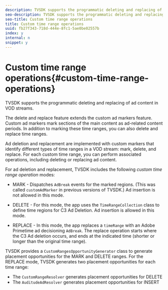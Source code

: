 ```yaml
---
description: TVSDK supports the programmatic deleting and replacing of ad content in VOD streams.
seo-description: TVSDK supports the programmatic deleting and replacing of ad content in VOD streams.
seo-title: Custom time range operations
title: Custom time range operations
uuid: fb27f343-718d-444e-8fc1-5ae0be02557b
index: y
internal: n
snippet: y
---
```


# Custom time range operations{#custom-time-range-operations}

TVSDK supports the programmatic deleting and replacing of ad content in VOD streams.

The delete and replace feature extends the custom ad markers feature. Custom ad markers mark sections of the main content as ad-related content periods. In addition to marking these time ranges, you can also delete and replace time ranges.

<a id="section_D3FE668CAF764DCC912373D5410C932C"></a>

Ad deletion and replacement are implemented with custom markers that identify different types of time ranges in a VOD stream: mark, delete, and replace. For each custom time range, you can perform associated operations, including deleting or replacing ad content.

For ad deletion and replacement, TVSDK includes the following *custom time range operation* modes:

* MARK - Dispatches `AdBreak` events for the marked regions. (This was called `customAdMarker` in previous versions of TVSDK.) Ad insertion is not allowed in this mode. 

* DELETE - For this mode, the app uses the `TimeRangeCollection` class to define time regions for C3 Ad Deletion. Ad insertion is allowed in this mode. 
* REPLACE - In this mode, the app replaces a `timeRange` with an Adobe Primetime ad decisioning `AdBreak`. The replace operation starts where the C3 Ad deletion occurs, and ends at the indicated time (shorter or longer than the original time range).

TVSDK provides a `CustomRangesOpportunityGenerator` class to generate placement opportunities for the MARK and DELETE ranges. For the REPLACE mode, TVSDK generates two placement opportunities for each time range:

* The `CustomRangeResolver` generates placement opportunities for DELETE 
* The `AuditudeAdResolver` generates placement opportunities for INSERT

